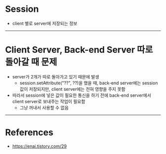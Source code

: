# Session
- client 별로 server에 저장되는 정보
---




# Client Server, Back-end Server 따로 돌아갈 때 문제
- server가 2개가 따로 돌아가고 있기 때문에 발생
	- session.setAttribute("??", ??)을 했을 때, back-end server에는 session 값이 저장되지만, client server에는 전혀 영향을 주지 못함
- 따라서 session에 넣은 값이 필요한 통신을 하기 전에 back-end server에서 client server로 보내주는 작업이 필요함
	- 그냥 꺼내서 사용할 수 없음
---




# References
- https://enai.tistory.com/29
